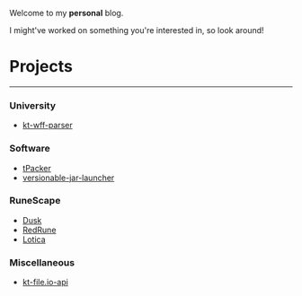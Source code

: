 Welcome to my **personal** blog. 

I might've worked on something you're interested in, so look around!

# Projects

---

### University

- [kt-wff-parser](https://github.com/Tyluur/kt-wff-parser)

### Software

- [tPacker](https://github.com/Tyluur/tPacker)
- [versionable-jar-launcher](https://github.com/Tyluur/versionable-jar-launcher)

### RuneScape

- [Dusk](https://github.com/dusk-rs)
- [RedRune](https://github.com/Tyluur/RedRune-667)
- [Lotica](https://github.com/Tyluur/Lotica)

### Miscellaneous

- [kt-file.io-api](https://github.com/Tyluur/kt-file.io-api)